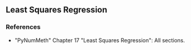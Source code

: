 ## Least Squares Regression

### References

* "PyNumMeth" Chapter 17 "Least Squares Regression": 
All sections.


